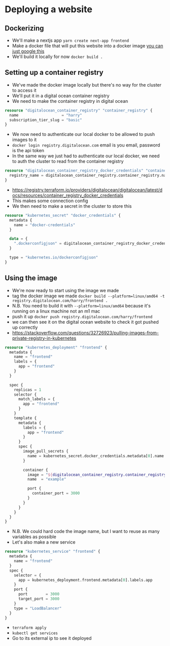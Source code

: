 # Deploying a website

## Dockerizing
- We'll make a nextjs app `yarn create next-app frontend`
- Make a docker file that will put this website into a docker image [you can just google this](https://github.com/vercel/next.js/blob/canary/examples/with-docker/Dockerfile)
- We'll build it locally for now `docker build .`

## Setting up a container registry
- We've made the docker image locally but there's no way for the cluster to access it
- We'll put it in a digital ocean container registry
- We need to make the container registry in digital ocean
```terraform
resource "digitalocean_container_registry" "container_registry" {
  name                   = "harry"
  subscription_tier_slug = "basic"
}
```
- We now need to authenticate our local docker to be allowed to push images to it
- `docker login registry.digitalocean.com` email is you email, password is the api token
- In the same way we just had to authenticate our local docker, we need to auth the cluster to read from the container registry
```terraform
resource "digitalocean_container_registry_docker_credentials" "container_registry_credentials" {
  registry_name = digitalocean_container_registry.container_registry.name
}
```
- https://registry.terraform.io/providers/digitalocean/digitalocean/latest/docs/resources/container_registry_docker_credentials
- This makes some connection config
- We then need to make a secret in the cluster to store this
```terraform
resource "kubernetes_secret" "docker_credentials" {
  metadata {
    name = "docker-credentials"
  }

  data = {
    ".dockerconfigjson" = digitalocean_container_registry_docker_credentials.container_registry_credentials.docker_credentials
  }

  type = "kubernetes.io/dockerconfigjson"
}
```

## Using the image
- We're now ready to start using the image we made
- tag the docker image we made `docker build --platform=linux/amd64 -t registry.digitalocean.com/harry/frontend .`
- N.B. You need to build it with `--platform=linux/amd64` because it's running on a linux machine not an m1 mac
- push it up `docker push registry.digitalocean.com/harry/frontend`
- we can then see it on the digital ocean website to check it got pushed up correctly
- https://stackoverflow.com/questions/32726923/pulling-images-from-private-registry-in-kubernetes
```terraform
resource "kubernetes_deployment" "frontend" {
  metadata {
    name = "frontend"
    labels = {
      app = "frontend"
    }
  }

  spec {
    replicas = 1
    selector {
      match_labels = {
        app = "frontend"
      }
    }
    template {
      metadata {
        labels = {
          app = "frontend"
        }
      }
      spec {
        image_pull_secrets {
          name = kubernetes_secret.docker_credentials.metadata[0].name
        }

        container {
          image = "${digitalocean_container_registry.container_registry.endpoint}/frontend"
          name  = "example"

          port {
            container_port = 3000
          }
        }
      }
    }
  }
}
```
- N.B. We could hard code the image name, but I want to reuse as many variables as possible
- Let's also make a new service
```terraform
resource "kubernetes_service" "frontend" {
  metadata {
    name = "frontend"
  }
  spec {
    selector = {
      app = kubernetes_deployment.frontend.metadata[0].labels.app
    }
    port {
      port        = 3000
      target_port = 3000
    }
    type = "LoadBalancer"
  }
}
```
- `terraform apply`
- `kubectl get services`
- Go to its external ip to see it deployed

